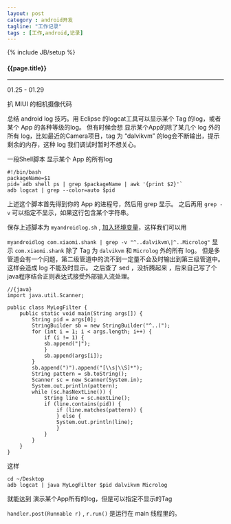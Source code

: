 ```yaml
---
layout: post
category : android开发
tagline: "工作记录"
tags : [工作,android,记录]
---
```

{% include JB/setup %}

<h4>{{page.title}}</h4>

---

01.25 - 01.29

扒 MIUI 的相机摄像代码

总结 android log 技巧。用 Eclipse 的logcat工具可以显示某个 Tag 的log，或者某个 App 的各种等级的log。 但有时候会想 显示某个App的除了某几个 log 外的所有 log，比如最近的Camera项目，tag 为 “dalvikvm” 的log会不断输出，提示剩余的内存，这种 log 我们调试时暂时不想关心。

一段Shell脚本 显示某个 App 的所有log

    #!/bin/bash  
    packageName=$1  
    pid=`adb shell ps | grep $packageName | awk '{print $2}'`  
    adb logcat | grep --color=auto $pid  

上述这个脚本首先得到你的 App 的进程号，然后用 grep 显示。 之后再用 `grep -v` 可以指定不显示，如果这行包含某个字符串。

保存上述脚本为 `myandroidlog.sh` , [加入环境变量](http://elf8848.iteye.com/blog/1582137)，这样我们可以用 

` myandroidlog com.xiaomi.shank | grep -v "^..dalvikvm\|^..Microlog" ` 显示 `com.xiaomi.shank` 除了 Tag 为 `dalvikvm` 和 `Microlog` 外的所有 log。 但是多管道会有一个问题，第二级管道中的流不到一定量不会及时输出到第三级管道中。这样会造成 log 不能及时显示。
之后查了 sed ，没折腾起来 ，后来自己写了个java程序结合正则表达式接受外部输入流处理。

    //{java}
    import java.util.Scanner;

    public class MyLogFilter {
        public static void main(String args[]) {
            String pid = args[0];
            StringBuilder sb = new StringBuilder("^..(");
            for (int i = 1; i < args.length; i++) {
                if (i != 1) {
                sb.append("|");
                }
                sb.append(args[i]);
            }
            sb.append(")").append("[\\s|\\S]*");
            String pattern = sb.toString();
            Scanner sc = new Scanner(System.in);
            System.out.println(pattern);
            while (sc.hasNextLine()) {
                String line = sc.nextLine();
                if (line.contains(pid)) {
                    if (line.matches(pattern)) {
                    } else {
                    System.out.println(line);
                    }
                }
            }
        }
    }

这样 

    cd ~/Desktop
    adb logcat | java MyLogFilter $pid dalvikvm Microlog

就能达到 演示某个App所有的log，但是可以指定不显示的Tag


`handler.post(Runnable r)` , `r.run()` 是运行在 main 线程里的。
